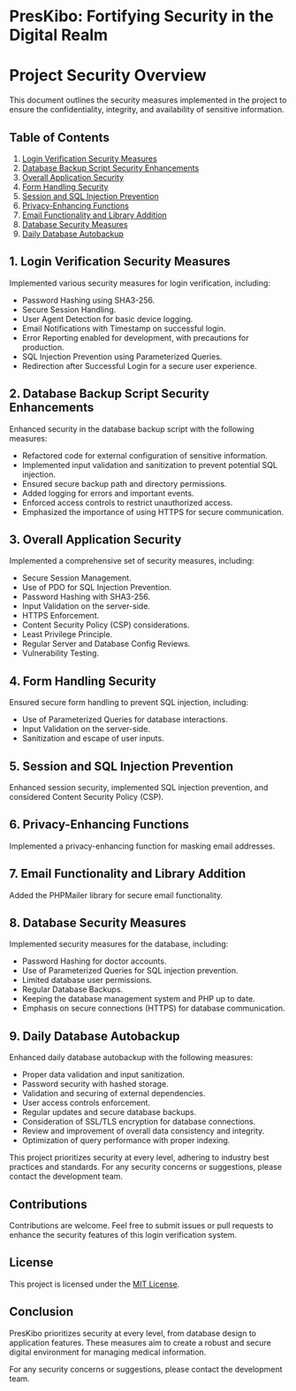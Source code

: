 # PresKibo: Fortifying Security in the Digital Realm

# Project Security Overview

This document outlines the security measures implemented in the project to ensure the confidentiality, integrity, and availability of sensitive information.

## Table of Contents

1. [Login Verification Security Measures](#login-verification-security-measures)
2. [Database Backup Script Security Enhancements](#database-backup-script-security-enhancements)
3. [Overall Application Security](#overall-application-security)
4. [Form Handling Security](#form-handling-security)
5. [Session and SQL Injection Prevention](#session-and-sql-injection-prevention)
6. [Privacy-Enhancing Functions](#privacy-enhancing-functions)
7. [Email Functionality and Library Addition](#email-functionality-and-library-addition)
8. [Database Security Measures](#database-security-measures)
9. [Daily Database Autobackup](#daily-database-autobackup)

## 1. Login Verification Security Measures

Implemented various security measures for login verification, including:
- Password Hashing using SHA3-256.
- Secure Session Handling.
- User Agent Detection for basic device logging.
- Email Notifications with Timestamp on successful login.
- Error Reporting enabled for development, with precautions for production.
- SQL Injection Prevention using Parameterized Queries.
- Redirection after Successful Login for a secure user experience.

## 2. Database Backup Script Security Enhancements

Enhanced security in the database backup script with the following measures:
- Refactored code for external configuration of sensitive information.
- Implemented input validation and sanitization to prevent potential SQL injection.
- Ensured secure backup path and directory permissions.
- Added logging for errors and important events.
- Enforced access controls to restrict unauthorized access.
- Emphasized the importance of using HTTPS for secure communication.

## 3. Overall Application Security

Implemented a comprehensive set of security measures, including:
- Secure Session Management.
- Use of PDO for SQL Injection Prevention.
- Password Hashing with SHA3-256.
- Input Validation on the server-side.
- HTTPS Enforcement.
- Content Security Policy (CSP) considerations.
- Least Privilege Principle.
- Regular Server and Database Config Reviews.
- Vulnerability Testing.

## 4. Form Handling Security

Ensured secure form handling to prevent SQL injection, including:
- Use of Parameterized Queries for database interactions.
- Input Validation on the server-side.
- Sanitization and escape of user inputs.

## 5. Session and SQL Injection Prevention

Enhanced session security, implemented SQL injection prevention, and considered Content Security Policy (CSP).

## 6. Privacy-Enhancing Functions

Implemented a privacy-enhancing function for masking email addresses.

## 7. Email Functionality and Library Addition

Added the PHPMailer library for secure email functionality.

## 8. Database Security Measures

Implemented security measures for the database, including:
- Password Hashing for doctor accounts.
- Use of Parameterized Queries for SQL injection prevention.
- Limited database user permissions.
- Regular Database Backups.
- Keeping the database management system and PHP up to date.
- Emphasis on secure connections (HTTPS) for database communication.

## 9. Daily Database Autobackup

Enhanced daily database autobackup with the following measures:
- Proper data validation and input sanitization.
- Password security with hashed storage.
- Validation and securing of external dependencies.
- User access controls enforcement.
- Regular updates and secure database backups.
- Consideration of SSL/TLS encryption for database connections.
- Review and improvement of overall data consistency and integrity.
- Optimization of query performance with proper indexing.

This project prioritizes security at every level, adhering to industry best practices and standards. For any security concerns or suggestions, please contact the development team.


## Contributions
Contributions are welcome. Feel free to submit issues or pull requests to enhance the security features of this login verification system.

## License
This project is licensed under the [MIT License](LICENSE).

## Conclusion

PresKibo prioritizes security at every level, from database design to application features. These measures aim to create a robust and secure digital environment for managing medical information.

For any security concerns or suggestions, please contact the development team.

